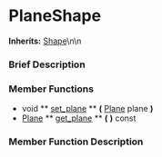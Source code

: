 #  PlaneShape  
**Inherits:** [Shape](class_shape)\\n\\n
###  Brief Description  


###  Member Functions 
  * void  ** [set_plane](#set_plane) **  **(** [Plane](class_plane) plane  **)**
  * [Plane](class_plane)  ** [get_plane](#get_plane) **  **(** **)** const

###  Member Function Description  
